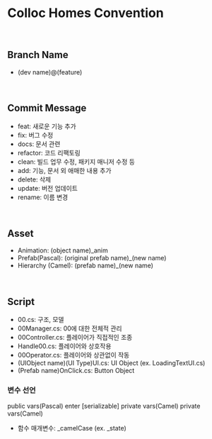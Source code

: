 # Colloc Homes Convention

<br>

## Branch Name
- (dev name)@(feature)

<br>

## Commit Message
- feat: 새로운 기능 추가
- fix: 버그 수정
- docs: 문서 관련
- refactor: 코드 리팩토링
- clean: 빌드 업무 수정, 패키지 매니저 수정 등
- add: 기능, 문서 외 애매한 내용 추가
- delete: 삭제
- update: 버전 업데이트
- rename: 이름 변경

<br>

## Asset
- Animation: (object name)\_anim
- Prefab(Pascal): (original prefab name)\_(new name) 
- Hierarchy (Camel): (prefab name)\_(new name)

<br>

## Script
- 00.cs: 구조, 모델
- 00Manager.cs: 00에 대한 전체적 관리
- 00Controller.cs: 플레이어가 직접적인 조종
- Handle00.cs: 플레이어와 상호작용
- 00Operator.cs: 플레이어와 상관없이 작동
- (UIObject name)(UI Type)UI.cs: UI Object (ex. LoadingTextUI.cs)
- (Prefab name)OnClick.cs: Button Object

### 변수 선언
public vars(Pascal)
enter
[serializable] private vars(Camel)
private vars(Camel)
- 함수 매개변수: \_camelCase (ex. \_state)
